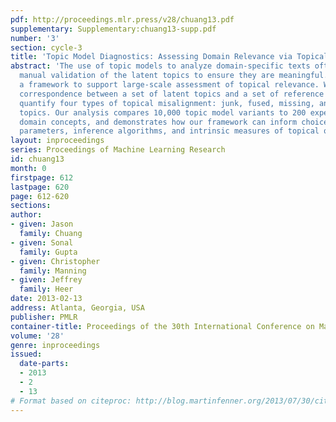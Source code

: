 ```yaml
---
pdf: http://proceedings.mlr.press/v28/chuang13.pdf
supplementary: Supplementary:chuang13-supp.pdf
number: '3'
section: cycle-3
title: 'Topic Model Diagnostics: Assessing Domain Relevance via Topical Alignment'
abstract: 'The use of topic models to analyze domain-specific texts often requires
  manual validation of the latent topics to ensure they are meaningful. We introduce
  a framework to support large-scale assessment of topical relevance. We measure the
  correspondence between a set of latent topics and a set of reference concepts to
  quantify four types of topical misalignment: junk, fused, missing, and repeated
  topics. Our analysis compares 10,000 topic model variants to 200 expert-provided
  domain concepts, and demonstrates how our framework can inform choices of model
  parameters, inference algorithms, and intrinsic measures of topical quality.'
layout: inproceedings
series: Proceedings of Machine Learning Research
id: chuang13
month: 0
firstpage: 612
lastpage: 620
page: 612-620
sections: 
author:
- given: Jason
  family: Chuang
- given: Sonal
  family: Gupta
- given: Christopher
  family: Manning
- given: Jeffrey
  family: Heer
date: 2013-02-13
address: Atlanta, Georgia, USA
publisher: PMLR
container-title: Proceedings of the 30th International Conference on Machine Learning
volume: '28'
genre: inproceedings
issued:
  date-parts:
  - 2013
  - 2
  - 13
# Format based on citeproc: http://blog.martinfenner.org/2013/07/30/citeproc-yaml-for-bibliographies/
---
```

